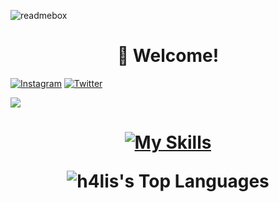 ![readmebox](https://github.com/H4lis/H4lis/assets/103669029/76853cf8-9599-40e9-8cea-be88d39d5bbc)<h1 align="center">


</h1>

<h1 align="center">👋 Welcome! </h1>


[![Instagram](https://img.shields.io/badge/Instagram-%23E4405F.svg?logo=Instagram&logoColor=white)](https://www.instagram.com/nurh4lis/) [![Twitter](https://img.shields.io/badge/Linkedin-%230077B5.svg?logo=Linkedin&logoColor=white)](https://www.linkedin.com/in/asrul-hidayat-867230292/)

[![](https://visitcount.itsvg.in/api?id=AsruHidayat&label=Profile%20Views&color=0&icon=0&pretty=false)](https://visitcount.itsvg.in)

</h1>

<h1 align="center">

[![My Skills](https://skillicons.dev/icons?i=figma,flutter,dart,php,cpp)](https://skillicons.dev)

![h4lis's Top Languages](https://github-readme-stats.vercel.app/api/top-langs/?username=h4lis&theme=tokyonight&show_icons=true&hide_border=false&layout=compact)


</h1>



